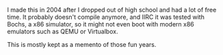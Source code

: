 I made this in 2004 after I dropped out of high school and had a lot of free time. It probably doesn't compile anymore, and IIRC it was tested with Bochs, a x86 simulator, so it might not even boot with modern x86 emulators such as QEMU or Virtualbox.

This is mostly kept as a memento of those fun years.
